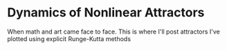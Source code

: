 # Dynamics of Nonlinear Attractors
 When math and art came face to face. This is where I'll post attractors I've plotted using explicit Runge-Kutta methods
